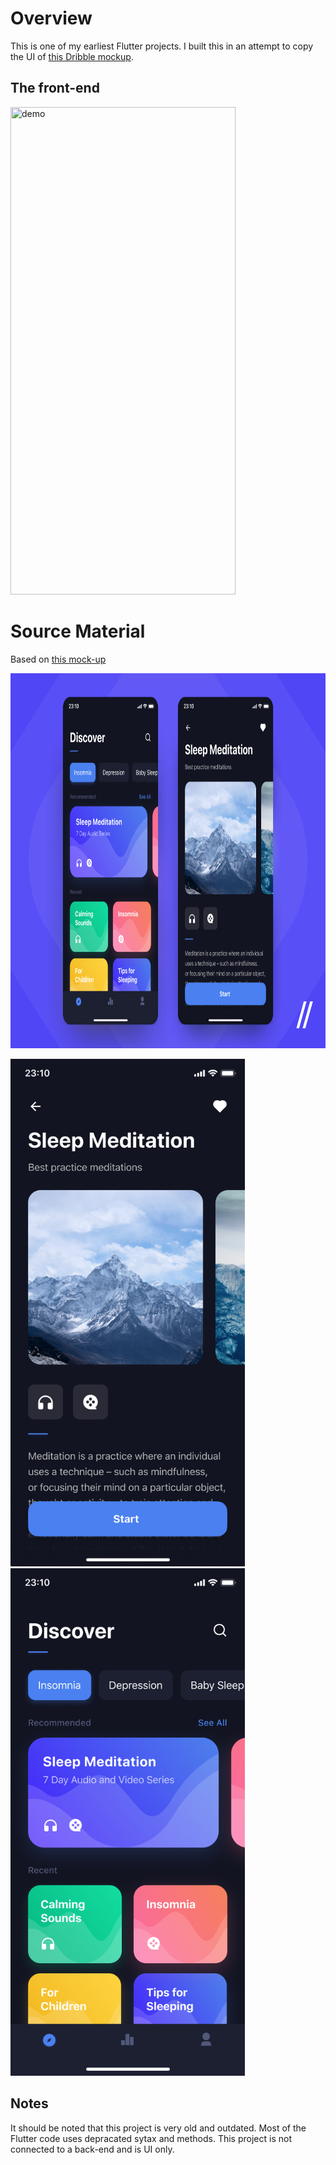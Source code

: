 # Overview

This is one of my earliest Flutter projects. I built this in an attempt to copy the UI of [this Dribble mockup](https://dribbble.com/shots/6870298-Sleep-App).


## The front-end

<img title="demo" src="media/demo.gif" width="360" height="780"/>

<br>

# Source Material
Based on [this mock-up](https://dribbble.com/shots/6870298-Sleep-App)

<img title="demo" src="media/based_on_1.png" width="800" height="600"/>
<p float="left">
  <img title="demo" src="media/based_on_2.png" width="375" height="812"/>
  <img title="demo" src="media/based_on_3.png" width="375" height="812"/>
</p>

## Notes

It should be noted that this project is very old and outdated. Most of the Flutter code uses depracated sytax and methods. This project is not connected to a back-end and is UI only.
